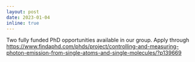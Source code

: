 ```yaml
---
layout: post
date: 2023-01-04
inline: true
---
```


Two fully funded PhD opportunities available in our group. Apply through https://www.findaphd.com/phds/project/controlling-and-measuring-photon-emission-from-single-atoms-and-single-molecules/?p139669
